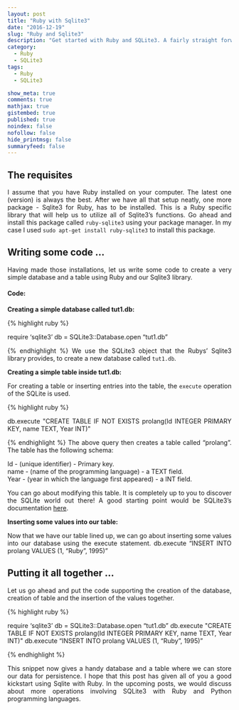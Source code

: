 ```yaml
---
layout: post
title: "Ruby with Sqlite3"
date: "2016-12-19"
slug: "Ruby and Sqlite3"
description: "Get started with Ruby and SQLite3. A fairly straight forward tutorial guiding beginners to begin exploring the world of Ruby and SQLite3. Not to forget, there would be more posts related to SQLite3 based on Python and Ruby programming languages."
category:
  - Ruby
  - SQLite3
tags:
  - Ruby
  - SQLite3

show_meta: true
comments: true
mathjax: true
gistembed: true
published: true
noindex: false
nofollow: false
hide_printmsg: false
summaryfeed: false
---
```


<style>
p {
  text-align: justify
}</style>

<h2> The requisites </h2>

I assume that you have Ruby installed on your computer. The latest one (version) is always the best. After we have all that setup neatly,  one more package -  Sqlite3 for Ruby, has to be installed. This is a Ruby specific library that will help us to utilize all of Sqlite3’s functions. Go ahead and install this package called `ruby-sqlite3` using your package manager. In my case I used `sudo apt-get install ruby-sqlite3` to install this package.

<h2> Writing some code … </h2>

Having made those installations, let us write some code to create a very simple database and a table using Ruby and our Sqlite3 library.

<h4>Code:</h4>

<b>Creating a simple database called tut1.db:</b>

{% highlight ruby %}

require ‘sqlite3’
db = SQLite3::Database.open “tut1.db”

{% endhighlight %}
We use the SQLite3 object that the Rubys’ Sqlite3 library provides, to create a new database called `tut1.db`.


<b>Creating a simple table inside tut1.db:</b>

For creating a table or inserting entries into the table, the `execute` operation of the SQLite is used.

{% highlight ruby %}

db.execute "CREATE TABLE IF NOT EXISTS prolang(Id INTEGER PRIMARY KEY, name TEXT, Year INT)"

{% endhighlight %}
The above query then creates a table called “prolang”. The table has the following schema:

Id - (unique identifier) - Primary key. <br>
name - (name of the programming language) - a TEXT field. <br>
Year - (year in which the language first appeared) - a INT field. <br>

You can go about modifying this table. It is completely up to you to discover the SQLite world out there! A good starting point would be SQLite3’s documentation [here].

<b>Inserting some values into our table:</b>

Now that we have our table lined up, we can go about inserting some values into our database using the execute statement.
db.execute “INSERT INTO prolang VALUES (1, “Ruby”, 1995)”

<h2>Putting it all together …</h2>

Let us go ahead and put the code supporting the  creation of the database, creation of table and the insertion of the values together.

{% highlight ruby %}

require ‘sqlite3’
db = SQLite3::Database.open “tut1.db”
db.execute "CREATE TABLE IF NOT EXISTS prolang(Id INTEGER PRIMARY KEY, name TEXT, Year INT)"
db.execute “INSERT INTO prolang VALUES (1, “Ruby”, 1995)”

{% endhighlight %}


This snippet now gives a handy database and a table where we can store our data for persistence. I hope that this post has given all of you a  good kickstart using Sqlite with Ruby. In the upcoming posts, we would discuss about more operations involving SQLite3 with Ruby and Python programming languages.


[here]: https://www.sqlite.org/docs.html
